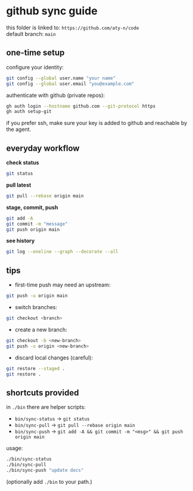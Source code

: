 # github sync guide

this folder is linked to: `https://github.com/aty-n/code`  
default branch: `main`

## one-time setup

configure your identity:
```bash
git config --global user.name "your name"
git config --global user.email "you@example.com"
```

authenticate with github (private repos):
```bash
gh auth login --hostname github.com --git-protocol https
gh auth setup-git
```

if you prefer ssh, make sure your key is added to github and reachable by the agent.

## everyday workflow

**check status**
```bash
git status
```

**pull latest**
```bash
git pull --rebase origin main
```

**stage, commit, push**
```bash
git add -A
git commit -m "message"
git push origin main
```

**see history**
```bash
git log --oneline --graph --decorate --all
```

## tips

- first-time push may need an upstream:
```bash
git push -u origin main
```

- switch branches:
```bash
git checkout <branch>
```

- create a new branch:
```bash
git checkout -b <new-branch>
git push -u origin <new-branch>
```

- discard local changes (careful):
```bash
git restore --staged .
git restore .
```

## shortcuts provided

in `./bin` there are helper scripts:

- `bin/sync-status` → `git status`
- `bin/sync-pull`   → `git pull --rebase origin main`
- `bin/sync-push`   → `git add -A && git commit -m "<msg>" && git push origin main`

usage:
```bash
./bin/sync-status
./bin/sync-pull
./bin/sync-push "update docs"
```

(optionally add `./bin` to your path.)
